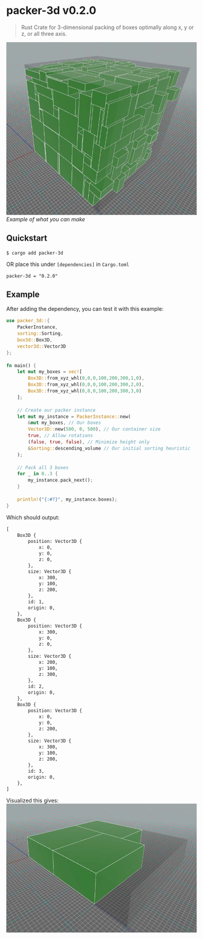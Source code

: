 # packer-3d v0.2.0
> Rust Crate for 3-dimensional packing of boxes optimally along x, y or z, or all three axis.

![Example of what you can expect](./images/example.jpg)
*Example of what you can make*

## Quickstart
```
$ cargo add packer-3d
```
OR place this under `[dependencies]` in `Cargo.toml`
```
packer-3d = "0.2.0"
```

## Example
After adding the dependency, you can test it with this example:
```rust
use packer_3d::{
    PackerInstance,
    sorting::Sorting,
    box3d::Box3D,
    vector3d::Vector3D
};

fn main() {
    let mut my_boxes = vec![
        Box3D::from_xyz_whl(0,0,0,100,200,300,1,0),
        Box3D::from_xyz_whl(0,0,0,100,200,300,2,0),
        Box3D::from_xyz_whl(0,0,0,100,200,300,3,0)
    ];
    
    // Create our packer instance
    let mut my_instance = PackerInstance::new(
        &mut my_boxes, // Our boxes
        Vector3D::new(500, 0, 500), // Our container size
        true, // Allow rotations
        (false, true, false), // Minimize height only
        &Sorting::descending_volume // Our initial sorting heuristic
    );
    
    // Pack all 3 boxes
    for _ in 0..3 {
        my_instance.pack_next();
    }

    println!("{:#?}", my_instance.boxes);
}
```
Which should output:
```
[
    Box3D {
        position: Vector3D {
            x: 0,
            y: 0,
            z: 0,
        },
        size: Vector3D {
            x: 300,
            y: 100,
            z: 200,
        },
        id: 1,
        origin: 0,
    },
    Box3D {
        position: Vector3D {
            x: 300,
            y: 0,
            z: 0,
        },
        size: Vector3D {
            x: 200,
            y: 100,
            z: 300,
        },
        id: 2,
        origin: 0,
    },
    Box3D {
        position: Vector3D {
            x: 0,
            y: 0,
            z: 200,
        },
        size: Vector3D {
            x: 300,
            y: 100,
            z: 200,
        },
        id: 3,
        origin: 0,
    },
]
```
Visualized this gives:
![Result Visualized](./images/result.jpg)